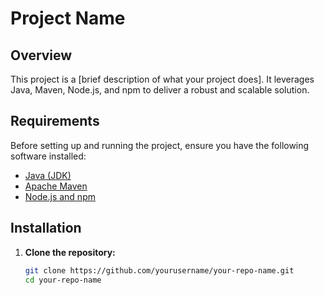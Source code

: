 # Project Name

## Overview

This project is a [brief description of what your project does]. It leverages Java, Maven, Node.js, and npm to deliver a robust and scalable solution.

## Requirements

Before setting up and running the project, ensure you have the following software installed:

- [Java (JDK)](https://www.oracle.com/java/technologies/javase-downloads.html)
- [Apache Maven](https://maven.apache.org/install.html)
- [Node.js and npm](https://nodejs.org/)

## Installation

1. **Clone the repository:**
   ```sh
   git clone https://github.com/yourusername/your-repo-name.git
   cd your-repo-name
